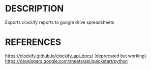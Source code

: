 # DESCRIPTION
Exports clockify reports to google drive spreadsheets


# REFERENCES
https://clockify.github.io/clockify_api_docs/  (deprecated but working)
https://developers.google.com/sheets/api/quickstart/python
